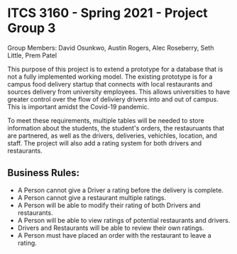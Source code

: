 # ITCS 3160 - Spring 2021 - Project Group 3

Group Members: David Osunkwo, Austin Rogers, Alec Roseberry, Seth Little, Prem Patel

This purpose of this project is to extend a prototype for a database that is not a fully implemented working model. The existing prototype is for a campus food delivery startup that connects with local restaurants and sources delivery from university employees. This allows universities to have greater control over the flow of deliviery drivers into and out of campus. This is important amidst the Covid-19 pandemic. 

To meet these requirements, multiple tables will be needed to store information about the students, the student's orders, the restauruants that are partnered, as well as the drivers, deliveries, vehichles, location, and staff. The project will also add a rating system for both drivers and restaurants.

## Business Rules:
* A Person cannot give a Driver a rating before the delivery is complete.
* A Person cannot give a restaurant multiple ratings.
* A Person will be able to modify their rating of both Drivers and restaurants.
* A Person will be able to view ratings of potential restaurants and drivers.
* Drivers and Restaurants will be able to review their own ratings.
* A Person must have placed an order with the restaurant to leave a rating.
